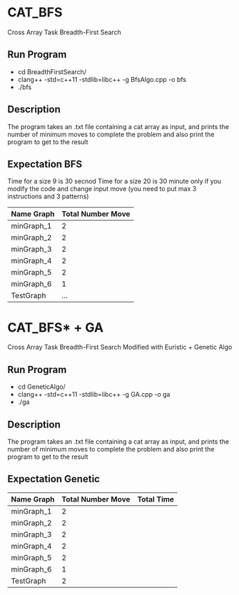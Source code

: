 # CAT_BFS
Cross Array Task Breadth-First Search

## Run Program
* cd BreadthFirstSearch/
* clang++ -std=c++11 -stdlib=libc++ -g BfsAlgo.cpp -o bfs
* ./bfs

## Description
The program takes an .txt file containing a cat array as input, and prints the number of minimum moves to complete the problem and also print the program to get to the result

## Expectation BFS

Time for a size 9  is 30 secnod
Time for a size 20 is 30 minute only if you modify the code and change input move (you need to put max 3 instructions and 3 patterns)

| Name Graph | Total Number Move |
|------------|------------------|
| minGraph_1 |         2        |
| minGraph_2 |         2        |
| minGraph_3 |         2        |
| minGraph_4 |         2        |
| minGraph_5 |         2        |
| minGraph_6 |         1        |
| TestGraph  |        ...       | 


# CAT_BFS* + GA
Cross Array Task Breadth-First Search Modified with Euristic + Genetic Algo

## Run Program
* cd GeneticAlgo/
* clang++ -std=c++11 -stdlib=libc++ -g GA.cpp -o ga
* ./ga

## Description
The program takes an .txt file containing a cat array as input, and prints the number of minimum moves to complete the problem and also print the program to get to the result


## Expectation Genetic


| Name Graph | Total Number Move |  Total Time    |
|------------|------------------|------------------|
| minGraph_1 |         2        |                 |
| minGraph_2 |         2        |                 |
| minGraph_3 |         2        |                 |
| minGraph_4 |         2        |                 |
| minGraph_5 |         2        |                 |
| minGraph_6 |         1        |                 |
| TestGraph  |         2        | 
